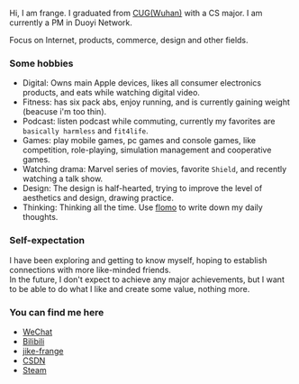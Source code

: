 Hi, I am frange. I graduated from [CUG(Wuhan)](http://www.cug.edu.cn/) with a CS major. I am currently a PM in Duoyi Network.

Focus on Internet, products, commerce, design and other fields.

### Some hobbies
- Digital: Owns main Apple devices, likes all consumer electronics products, and eats while watching digital video.
- Fitness: has six pack abs, enjoy running, and is currently gaining weight (beacuse i'm too thin).
- Podcast: listen podcast while commuting, currently my favorites are `basically harmless` and `fit4life`.
- Games: play mobile games, pc games and console games, like competition, role-playing, simulation management and cooperative games.
- Watching drama: Marvel series of movies, favorite `Shield`, and recently watching a talk show.
- Design: The design is half-hearted, trying to improve the level of aesthetics and design, drawing practice.
- Thinking: Thinking all the time. Use [flomo](https://flomoapp.com/register2/?MTM5MDA) to write down my daily thoughts.

### Self-expectation
I have been exploring and getting to know myself, hoping to establish connections with more like-minded friends. <br/>
In the future, I don't expect to achieve any major achievements, but I want to be able to do what I like and create some value, nothing more.

### You can find me here
- [WeChat](https://weixin.com)
- [Bilibili](https://space.bilibili.com/56294830)
- [jike-frange](https://web.okjike.com/u/eafc6283-37e8-4b36-a58e-a4ef03284f3d)
- [CSDN](https://blog.csdn.net/qq_40287093)
- [Steam](https://steamcommunity.com/profiles/76561198365292989/)


